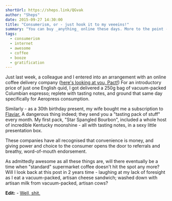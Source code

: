 ```yaml
---
shortUrl: https://sheps.link/QGvak
author: "Sheps"
date: 2015-09-27 14:30:00
title: "Consumerism, or - just hook it to my veeeins!"
summary: "You can buy _anything_ online these days. More to the point - you can buy incredibly more awesome things, in a manner more timely and absurdly convenient than I ever thought possible."
tags:
  - consumerism
  - internet
  - awesome
  - coffee
  - booze
  - gratification
---
```


Just last week, a colleague and I entered into an arrangement with an online coffee delivery company
(<a href="http://www.pactcoffee.com">here's looking at you, Pact!</a>) For an introductory price of just one English quid,
I got delivered a 250g bag of vacuum-packed Columbian espresso; replete with tasting notes, and ground that same day specifically
for Aeropress consumption.

Similarly - as a 30th birthday present, my wife bought me a subscription to <a href="http://flaviar.com">Flaviar.</a> A dangerous
thing indeed; they send you a "tasting pack of stuff" every month. My first pack, "Star Spangled Bourbon", included a whole host
of incredible Kentucky moonshine - all with tasting notes, in a sexy little presentation box.

These companies have all recognised that convenience is money, and giving power and choice to the consumer opens the door to referrals
and breathy, word-of-mouth endorsement.

As admittedly awesome as all these things are, will there eventually be a time when "standard" supermarket coffee doesn't hit the spot
any more? Will I look back at this post in 2 years time - laughing at my lack of foresight as I eat a vacuum-packed, artisan cheese
sandwich; washed down with artisan milk from vacuum-packed, artisan cows?

**Edit:** - <a href="http://www.cheeseposties.com/">Well, shit.</a>
